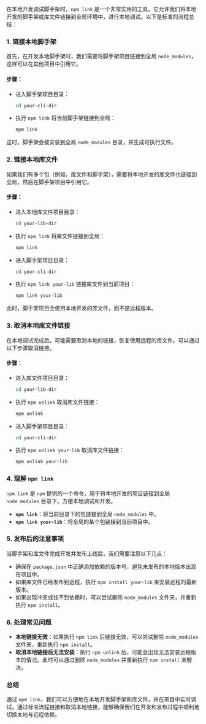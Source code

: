 在本地开发调试脚手架时，`npm link` 是一个非常实用的工具。它允许我们将本地开发的脚手架或库文件链接到全局环境中，进行本地调试。以下是标准的流程总结：

### 1. 链接本地脚手架

首先，在开发本地脚手架时，我们需要将脚手架项目链接到全局 `node_modules`，这样可以在其他项目中引用它。

#### 步骤：

- 进入脚手架项目目录：
    
    ```bash
    cd your-cli-dir
    ```
    
- 执行 `npm link` 将当前脚手架链接到全局：
    
    ```bash
    npm link
    ```
    

这时，脚手架会被安装到全局 `node_modules` 目录，并生成可执行文件。

### 2. 链接本地库文件

如果我们有多个包（例如，库文件和脚手架），需要将本地开发的库文件也链接到全局，然后在脚手架项目中引用它。

#### 步骤：

- 进入本地库文件项目目录：
    
    ```bash
    cd your-lib-dir
    ```
    
- 执行 `npm link` 将库文件链接到全局：
    
    ```bash
    npm link
    ```
    
- 进入脚手架项目目录：
    
    ```bash
    cd your-cli-dir
    ```
    
- 执行 `npm link your-lib` 链接库文件到当前项目：
    
    ```bash
    npm link your-lib
    ```
    

此时，脚手架项目会使用本地开发的库文件，而不是远程版本。

### 3. 取消本地库文件链接

在本地调试完成后，可能需要取消本地的链接，恢复使用远程的库文件。可以通过以下步骤取消链接。

#### 步骤：

- 进入库文件项目目录：
    
    ```bash
    cd your-lib-dir
    ```
    
- 执行 `npm unlink` 取消库文件链接：
    
    ```bash
    npm unlink
    ```
    
- 进入脚手架项目目录：
    
    ```bash
    cd your-cli-dir
    ```
    
- 执行 `npm unlink your-lib` 取消库文件链接：
    
    ```bash
    npm unlink your-lib
    ```
    

### 4. 理解 `npm link`

`npm link` 是 `npm` 提供的一个命令，用于将本地开发的项目链接到全局 `node_modules` 目录下，方便本地调试和开发。

- **`npm link`**：将当前目录下的包链接到全局 `node_modules` 中。
- **`npm link your-lib`**：将全局的某个包链接到当前项目中。

### 5. 发布后的注意事项

当脚手架和库文件完成开发并发布上线后，我们需要注意以下几点：

- 确保在 `package.json` 中正确添加依赖的版本号，避免未发布的本地版本出现在项目中。
- 如果库文件已经发布到远程，执行 `npm install your-lib` 来安装远程的最新版本。
- 如果出现冲突或找不到依赖时，可以尝试删除 `node_modules` 文件夹，并重新执行 `npm install`。

### 6. 处理常见问题

- **本地链接无效**：如果执行 `npm link` 后链接无效，可以尝试删除 `node_modules` 文件夹，重新执行 `npm install`。
- **取消本地链接后无法安装**：执行 `npm unlink` 后，可能会出现无法安装远程版本的情况。此时可以通过删除 `node_modules` 并重新执行 `npm install` 来解决。

### 总结

通过 `npm link`，我们可以方便地在本地开发脚手架和库文件，并在项目中实时调试。通过标准流程链接和取消本地链接，能够确保我们在开发和发布过程中顺利地切换本地与远程依赖。